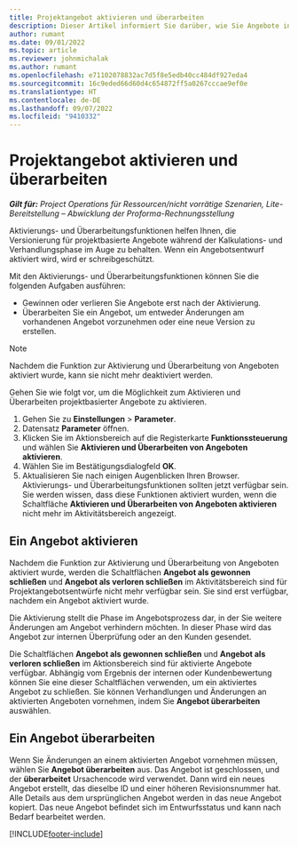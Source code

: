 ```yaml
---
title: Projektangebot aktivieren und überarbeiten
description: Dieser Artikel informiert Sie darüber, wie Sie Angebote in Microsoft Dynamics 365 Project Operations aktivieren und überarbeiten können.
author: rumant
ms.date: 09/01/2022
ms.topic: article
ms.reviewer: johnmichalak
ms.author: rumant
ms.openlocfilehash: e71102078832ac7d5f8e5edb40cc484df927eda4
ms.sourcegitcommit: 16c9eded66d60d4c654872ff5a0267cccae9ef0e
ms.translationtype: HT
ms.contentlocale: de-DE
ms.lasthandoff: 09/07/2022
ms.locfileid: "9410332"
---
```

# <a name="activate-and-revise-a-project-quote"></a>Projektangebot aktivieren und überarbeiten

_**Gilt für:** Project Operations für Ressourcen/nicht vorrätige Szenarien, Lite-Bereitstellung – Abwicklung der Proforma-Rechnungsstellung_

Aktivierungs- und Überarbeitungsfunktionen helfen Ihnen, die Versionierung für projektbasierte Angebote während der Kalkulations- und Verhandlungsphase im Auge zu behalten. Wenn ein Angebotsentwurf aktiviert wird, wird er schreibgeschützt.

Mit den Aktivierungs- und Überarbeitungsfunktionen können Sie die folgenden Aufgaben ausführen:

- Gewinnen oder verlieren Sie Angebote erst nach der Aktivierung.
- Überarbeiten Sie ein Angebot, um entweder Änderungen am vorhandenen Angebot vorzunehmen oder eine neue Version zu erstellen.

> [!NOTE]
> Nachdem die Funktion zur Aktivierung und Überarbeitung von Angeboten aktiviert wurde, kann sie nicht mehr deaktiviert werden.

Gehen Sie wie folgt vor, um die Möglichkeit zum Aktivieren und Überarbeiten projektbasierter Angebote zu aktivieren.

1. Gehen Sie zu **Einstellungen** \> **Parameter**.
1. Datensatz **Parameter** öffnen.
1. Klicken Sie im Aktionsbereich auf die Registerkarte **Funktionssteuerung** und wählen Sie **Aktivieren und Überarbeiten von Angeboten aktivieren**.
1. Wählen Sie im Bestätigungsdialogfeld **OK**.
1. Aktualisieren Sie nach einigen Augenblicken Ihren Browser. Aktivierungs- und Überarbeitungsfunktionen sollten jetzt verfügbar sein. Sie werden wissen, dass diese Funktionen aktiviert wurden, wenn die Schaltfläche **Aktivieren und Überarbeiten von Angeboten aktivieren** nicht mehr im Aktivitätsbereich angezeigt.

## <a name="activating-a-quote"></a>Ein Angebot aktivieren

Nachdem die Funktion zur Aktivierung und Überarbeitung von Angeboten aktiviert wurde, werden die Schaltflächen **Angebot als gewonnen schließen** und **Angebot als verloren schließen** im Aktivitätsbereich sind für Projektangebotsentwürfe nicht mehr verfügbar sein. Sie sind erst verfügbar, nachdem ein Angebot aktiviert wurde.

Die Aktivierung stellt die Phase im Angebotsprozess dar, in der Sie weitere Änderungen am Angebot verhindern möchten. In dieser Phase wird das Angebot zur internen Überprüfung oder an den Kunden gesendet.

Die Schaltflächen **Angebot als gewonnen schließen** und **Angebot als verloren schließen** im Aktionsbereich sind für aktivierte Angebote verfügbar. Abhängig vom Ergebnis der internen oder Kundenbewertung können Sie eine dieser Schaltflächen verwenden, um ein aktiviertes Angebot zu schließen. Sie können Verhandlungen und Änderungen an aktivierten Angeboten vornehmen, indem Sie **Angebot überarbeiten** auswählen.

## <a name="revising-a-quote"></a>Ein Angebot überarbeiten

Wenn Sie Änderungen an einem aktivierten Angebot vornehmen müssen, wählen Sie **Angebot überarbeiten** aus. Das Angebot ist geschlossen, und der **überarbeitet** Ursachencode wird verwendet. Dann wird ein neues Angebot erstellt, das dieselbe ID und einer höheren Revisionsnummer hat. Alle Details aus dem ursprünglichen Angebot werden in das neue Angebot kopiert. Das neue Angebot befindet sich im Entwurfsstatus und kann nach Bedarf bearbeitet werden.

[!INCLUDE[footer-include](../includes/footer-banner.md)]
